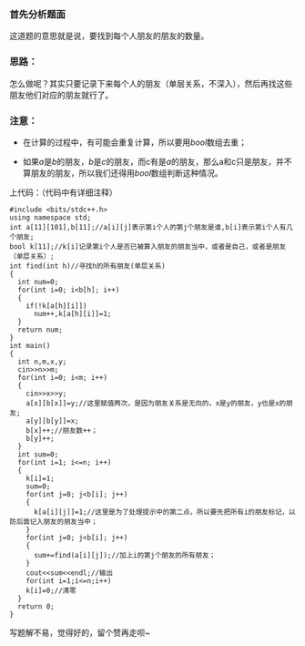 ### 首先分析题面

这道题的意思就是说，要找到每个人朋友的朋友的数量。

### 思路：

怎么做呢？其实只要记录下来每个人的朋友（单层关系，不深入），然后再找这些朋友他们对应的朋友就行了。

### 注意：

- 在计算的过程中，有可能会重复计算，所以要用$bool$数组去重；

- 如果$a$是$b$的朋友，$b$是$c$的朋友，而c有是$a$的朋友，那么a和c只是朋友，并不算朋友的朋友，所以我们还得用$bool$数组判断这种情况。

上代码：（代码中有详细注释）
```
#include <bits/stdc++.h>
using namespace std;
int a[11][101],b[11];//a[i][j]表示第i个人的第j个朋友是谁,b[i]表示第i个人有几个朋友; 
bool k[11];//k[i]记录第i个人是否已被算入朋友的朋友当中，或者是自己，或者是朋友（单层关系）; 
int find(int h)//寻找h的所有朋友(单层关系) 
{
  int num=0;
  for(int i=0; i<b[h]; i++)
  {
    if(!k[a[h][i]])
      num++,k[a[h][i]]=1;
  }
  return num;
}
int main()
{
  int n,m,x,y;
  cin>>n>>m;
  for(int i=0; i<m; i++)
  {
    cin>>x>>y;
    a[x][b[x]]=y;//这里赋值两次，是因为朋友关系是无向的，x是y的朋友，y也是x的朋友; 
    a[y][b[y]]=x;
    b[x]++;//朋友数++； 
    b[y]++;
  }
  int sum=0;
  for(int i=1; i<=n; i++)
  {
    k[i]=1;
    sum=0;
    for(int j=0; j<b[i]; j++)
    {
      k[a[i][j]]=1;//这里是为了处理提示中的第二点，所以要先把所有i的朋友标记，以防后面记入朋友的朋友当中； 
    }
    for(int j=0; j<b[i]; j++)
    {
      sum+=find(a[i][j]);//加上i的第j个朋友的所有朋友； 
    }
    cout<<sum<<endl;//输出 
    for(int i=1;i<=n;i++)
    k[i]=0;//清零 
  }
  return 0;
}

```
写题解不易，觉得好的，留个赞再走呗~